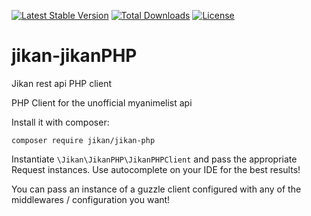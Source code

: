 [![Latest Stable Version](https://poser.pugx.org/jikan/jikan-php/v/stable)](https://packagist.org/packages/jikan/jikan-php)
[![Total Downloads](https://poser.pugx.org/jikan/jikan-php/downloads)](https://packagist.org/packages/jikan/jikan-php)
[![License](https://poser.pugx.org/jikan/jikan-php/license)](https://packagist.org/packages/jikan/jikan-php)

# jikan-jikanPHP
Jikan rest api PHP client

PHP Client for the unofficial myanimelist api

Install it with composer:

`composer require jikan/jikan-php`

Instantiate `\Jikan\JikanPHP\JikanPHPClient` and pass the appropriate Request instances.
Use autocomplete on your IDE for the best results!

You can pass an instance of a guzzle client configured with any of the middlewares / configuration you want!

